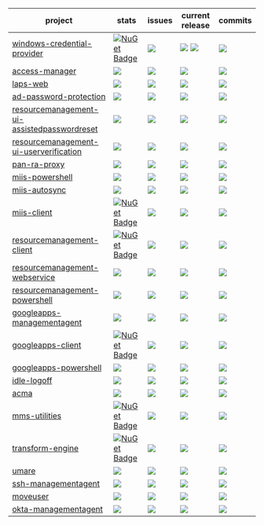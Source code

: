 | project | stats | issues | current release | commits |
| --- | --- | --- | --- | --- |
| [windows-credential-provider](https://github.com/lithnet/windows-credential-provider) | [![NuGet Badge](https://img.shields.io/nuget/dt/lithnet.credentialprovider)](https://www.nuget.org/packages/Lithnet.CredentialProvider/) | [![](https://img.shields.io/github/issues/lithnet/windows-credential-provider.svg)](https://github.com/lithnetwindows-credential-provider/issues) | [![](https://img.shields.io/nuget/v/Lithnet.CredentialProvider.svg)]() ![](https://img.shields.io/github/release/lithnetwindows-credential-provider.svg) | ![](https://img.shields.io/github/commit-activity/y/lithnet/windows-credential-provider.svg) |
| [access-manager](https://github.com/lithnet/access-manager) | ![](https://img.shields.io/github/downloads/lithnet/access-manager/total.svg) | [![](https://img.shields.io/github/issues/lithnet/access-manager.svg)](https://github.com/lithnet/access-manager/issues) | ![](https://img.shields.io/github/release/lithnet/access-manager.svg) | ![](https://img.shields.io/github/commit-activity/y/lithnet/access-manager.svg) |
| [laps-web](https://github.com/lithnet/laps-web) | ![](https://img.shields.io/github/downloads/lithnet/laps-web/total.svg) | [![](https://img.shields.io/github/issues/lithnet/laps-web.svg)](https://github.com/lithnet/laps-web/issues) | ![](https://img.shields.io/github/release/lithnet/laps-web.svg) | ![](https://img.shields.io/github/commit-activity/y/lithnet/laps-web.svg) |
| [ad-password-protection](https://github.com/lithnet/ad-password-protection) | ![](https://img.shields.io/github/downloads/lithnet/ad-password-protection/total.svg) | [![](https://img.shields.io/github/issues/lithnet/ad-password-protection.svg)](https://github.com/lithnet/ad-password-protection/issues) | ![](https://img.shields.io/github/release/lithnet/ad-password-protection.svg) | ![](https://img.shields.io/github/commit-activity/y/lithnet/ad-password-protection.svg) |
| [resourcemanagement-ui-assistedpasswordreset](https://github.com/lithnet/resourcemanagement-ui-assistedpasswordreset) | ![](https://img.shields.io/github/downloads/lithnet/resourcemanagement-ui-assistedpasswordreset/total.svg) | [![](https://img.shields.io/github/issues/lithnet/resourcemanagement-ui-assistedpasswordreset.svg)](https://github.com/lithnet/resourcemanagement-ui-assistedpasswordreset/issues) | ![](https://img.shields.io/github/release/lithnet/resourcemanagement-ui-assistedpasswordreset.svg) | ![](https://img.shields.io/github/commit-activity/y/lithnet/resourcemanagement-ui-assistedpasswordreset.svg) |
| [resourcemanagement-ui-userverification](https://github.com/lithnet/resourcemanagement-ui-userverification) | ![](https://img.shields.io/github/downloads/lithnet/resourcemanagement-ui-userverification/total.svg) | [![](https://img.shields.io/github/issues/lithnet/resourcemanagement-ui-userverification.svg)](https://github.com/lithnet/resourcemanagement-ui-userverification/issues) | ![](https://img.shields.io/github/release/lithnet/resourcemanagement-ui-userverification.svg) | ![](https://img.shields.io/github/commit-activity/y/lithnet/resourcemanagement-ui-userverification.svg) |
| [pan-ra-proxy](https://github.com/lithnet/pan-ra-proxy) | ![](https://img.shields.io/github/downloads/lithnet/pan-ra-proxy/total.svg) | [![](https://img.shields.io/github/issues/lithnet/pan-ra-proxy.svg)](https://github.com/lithnet/pan-ra-proxy/issues) | ![](https://img.shields.io/github/release/lithnet/pan-ra-proxy.svg) | ![](https://img.shields.io/github/commit-activity/y/lithnet/pan-ra-proxy.svg) |
| [miis-powershell](https://github.com/lithnet/miis-powershell) | ![](https://img.shields.io/github/downloads/lithnet/miis-powershell/total.svg) | [![](https://img.shields.io/github/issues/lithnet/miis-powershell.svg)](https://github.com/lithnet/miis-powershell/issues) | ![](https://img.shields.io/github/release/lithnet/miis-powershell.svg) | ![](https://img.shields.io/github/commit-activity/y/lithnet/miis-powershell.svg) |
| [miis-autosync](https://github.com/lithnet/miis-autosync) | ![](https://img.shields.io/github/downloads/lithnet/miis-autosync/total.svg) | [![](https://img.shields.io/github/issues/lithnet/miis-autosync.svg)](https://github.com/lithnet/miis-autosync/issues) | ![](https://img.shields.io/github/release/lithnet/miis-autosync.svg) | ![](https://img.shields.io/github/commit-activity/y/lithnet/miis-autosync.svg) | 
| [miis-client](https://github.com/lithnet/miis-client) | [![NuGet Badge](https://img.shields.io/nuget/dt/lithnet.Miiserver.Client)](https://www.nuget.org/packages/Lithnet.Miiserver.Client/) | [![](https://img.shields.io/github/issues/lithnet/miis-client.svg)](https://github.com/lithnet/miis-client/issues) | [![](https://img.shields.io/nuget/v/Lithnet.Miiserver.Client.svg)]() | ![](https://img.shields.io/github/commit-activity/y/lithnet/miis-client.svg) |
| [resourcemanagement-client](https://github.com/lithnet/resourcemanagement-client) |  [![NuGet Badge](https://img.shields.io/nuget/dt/Lithnet.ResourceManagement.Client)](https://www.nuget.org/packages/Lithnet.ResourceManagement.Client/) | [![](https://img.shields.io/github/issues/lithnet/resourcemanagement-client.svg)](https://github.com/lithnet/resourcemanagement-client/issues) | ![](https://img.shields.io/github/release/lithnet/resourcemanagement-client.svg) | ![](https://img.shields.io/github/commit-activity/y/lithnet/resourcemanagement-client.svg) |
| [resourcemanagement-webservice](https://github.com/lithnet/resourcemanagement-webservice) | ![](https://img.shields.io/github/downloads/lithnet/resourcemanagement-webservice/total.svg) | [![](https://img.shields.io/github/issues/lithnet/resourcemanagement-webservice.svg)](https://github.com/lithnet/resourcemanagement-webservice/issues) | ![](https://img.shields.io/github/release/lithnet/resourcemanagement-webservice.svg) | ![](https://img.shields.io/github/commit-activity/y/lithnet/resourcemanagement-webservice.svg) |
| [resourcemanagement-powershell](https://github.com/lithnet/resourcemanagement-powershell) | ![](https://img.shields.io/github/downloads/lithnet/resourcemanagement-powershell/total.svg) | [![](https://img.shields.io/github/issues/lithnet/resourcemanagement-powershell.svg)](https://github.com/lithnet/resourcemanagement-powershell/issues) | ![](https://img.shields.io/github/release/lithnet/resourcemanagement-powershell.svg) | ![](https://img.shields.io/github/commit-activity/y/lithnet/resourcemanagement-powershell.svg) |
| [googleapps-managementagent](https://github.com/lithnet/googleapps-managementagent)  | ![](https://img.shields.io/github/downloads/lithnet/googleapps-managementagent/total.svg) | [![](https://img.shields.io/github/issues/lithnet/googleapps-managementagent.svg)](https://github.com/lithnet/googleapps-managementagent/issues)  | ![](https://img.shields.io/github/release/lithnet/googleapps-managementagent.svg) | ![](https://img.shields.io/github/commit-activity/y/lithnet/googleapps-managementagent.svg) |
| [googleapps-client](https://github.com/lithnet/googleapps-client) | [![NuGet Badge](https://img.shields.io/nuget/dt/Lithnet.GoogleApps)](https://www.nuget.org/packages/Lithnet.GoogleApps/) | [![](https://img.shields.io/github/issues/lithnet/googleapps-client.svg)](https://github.com/lithnet/googleapps-client/issues) | [![](https://img.shields.io/nuget/v/Lithnet.GoogleApps.svg)]() | ![](https://img.shields.io/github/commit-activity/y/lithnet/googleapps-client.svg) |
| [googleapps-powershell](https://github.com/lithnet/googleapps-powershell)  | ![](https://img.shields.io/github/downloads/lithnet/googleapps-powershell/total.svg) | [![](https://img.shields.io/github/issues/lithnet/googleapps-powershell.svg)](https://github.com/lithnet/googleapps-powershell/issues) | ![](https://img.shields.io/github/release/lithnet/googleapps-powershell.svg) | ![](https://img.shields.io/github/commit-activity/y/lithnet/googleapps-powershell.svg) |
| [idle-logoff](https://github.com/lithnet/idle-logoff) | ![](https://img.shields.io/github/downloads/lithnet/idle-logoff/total.svg) | [![](https://img.shields.io/github/issues/lithnet/idle-logoff.svg)](https://github.com/lithnet/idle-logoff/issues) | ![](https://img.shields.io/github/release/lithnet/idle-logoff.svg) | ![](https://img.shields.io/github/commit-activity/y/lithnet/idle-logoff.svg) |
| [acma](https://github.com/lithnet/acma) | ![](https://img.shields.io/github/downloads/lithnet/acma/total.svg) | [![](https://img.shields.io/github/issues/lithnet/acma.svg)](https://github.com/lithnet/acma/issues) | ![](https://img.shields.io/github/release/lithnet/acma.svg) | ![](https://img.shields.io/github/commit-activity/y/lithnet/acma.svg) |
| [mms-utilities](https://github.com/lithnet/mms-utilities) | [![NuGet Badge](https://img.shields.io/nuget/dt/Lithnet.MetadirectoryServices)](https://www.nuget.org/packages/Lithnet.MetadirectoryServices/) | [![](https://img.shields.io/github/issues/lithnet/mms-utilities.svg)](https://github.com/lithnet/mms-utilities/issues) | ![](https://img.shields.io/nuget/v/Lithnet.MetadirectoryServices.svg) | ![](https://img.shields.io/github/commit-activity/y/lithnet/mms-utilities.svg) |
| [transform-engine](https://github.com/lithnet/transform-engine) | [![NuGet Badge](https://buildstats.info/nuget/Lithnet.Transforms)](https://www.nuget.org/packages/Lithnet.Transforms/) | [![](https://img.shields.io/github/issues/lithnet/transform-engine.svg)](https://github.com/lithnet/transform-engine/issues)  | ![](https://img.shields.io/github/release/lithnet/transform-engine.svg) | ![](https://img.shields.io/github/commit-activity/y/lithnet/transform-engine.svg) |
| [umare](https://github.com/lithnet/umare) | ![](https://img.shields.io/github/downloads/lithnet/umare/total.svg) | [![](https://img.shields.io/github/issues/lithnet/umare.svg)](https://github.com/lithnet/umare/issues)  | ![](https://img.shields.io/github/release/lithnet/umare.svg) | ![](https://img.shields.io/github/commit-activity/y/lithnet/umare.svg) |
| [ssh-managementagent](https://github.com/lithnet/ssh-managementagent) | ![](https://img.shields.io/github/downloads/lithnet/ssh-managementagent/total.svg) | [![](https://img.shields.io/github/issues/lithnet/ssh-managementagent.svg)](https://github.com/lithnet/ssh-managementagent/issues) | ![](https://img.shields.io/github/release/lithnet/ssh-managementagent.svg) | ![](https://img.shields.io/github/commit-activity/y/lithnet/ssh-managementagent.svg) |
| [moveuser](https://github.com/lithnet/moveuser) | ![](https://img.shields.io/github/downloads/lithnet/moveuser/total.svg) | [![](https://img.shields.io/github/issues/lithnet/moveuser.svg)](https://github.com/lithnet/moveuser/issues) | ![](https://img.shields.io/github/release/lithnet/moveuser.svg) | ![](https://img.shields.io/github/commit-activity/y/lithnet/moveuser.svg) |
| [okta-managementagent](https://github.com/lithnet/okta-managementagent) | ![](https://img.shields.io/github/downloads/lithnet/okta-managementagent/total.svg) | [![](https://img.shields.io/github/issues/lithnet/okta-managementagent.svg)](https://github.com/lithnet/okta-managementagent/issues) | ![](https://img.shields.io/github/release/lithnet/okta-managementagent.svg) | ![](https://img.shields.io/github/commit-activity/y/lithnet/okta-managementagent.svg) |
